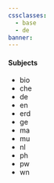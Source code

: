 ```yaml
---
cssclasses:
  - base
  - de
banner:
---
```

####  Subjects 
- bio
- che
- de
- en
- erd
- ge
- ma
- mu
- nl
- ph
- pw
- wn
